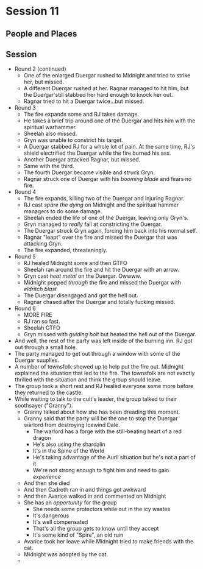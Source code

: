 # Session 11
## People and Places
## Session
* Round 2 (continued)
	* One of the enlarged Duergar rushed to Midnight and tried to strike her, but missed.
	* A different Duergar rushed at her. Ragnar managed to hit him, but the Duergar still stabbed her hard enough to knock her out.
	* Ragnar tried to hit a Duergar twice...but missed.
* Round 3
	* The fire expands some and RJ takes damage.
	* He takes a brief trip around one of the Duergar and hits him with the spiritual warhammer.
	* Sheelah also missed.
	* Gryn was unable to constrict his target.
	* A Duergar stabbed RJ for a whole lot of pain. At the same time, RJ's shield electrified the Duergar while the fire burned his ass.
	* Another Duergar attacked Ragnar, but missed.
	* Same with the third.
	* The fourth Duergar became visible and struck Gryn.
	* Ragnar struck one of Duergar with his _booming blade_ and fears no fire.
* Round 4
	* The fire expands, killing two of the Duergar and injuring Ragnar.
	* RJ cast _spare the dying_ on Midnight and the spiritual hammer managers to do some damage.
	* Sheelah ended the life of one of the Duergar, leaving only Gryn's.
	* Gryn managed to _really_ fail at constricting the Duergar.
	* The Duergar struck Gryn again, forcing him back into his normal self.
	* Ragnar "leapt" over the fire and missed the Duergar that was attacking Gryn.
	* The fire expanded, threateningly.
* Round 5
	* RJ healed Midnight some and then GTFO
	* Sheelah ran around the fire and hit the Duergar with an arrow.
	* Gryn cast _heat metal_ on the Duergar. Owwww.
	* Midnight popped _through_ the fire and missed the Duergar with _eldritch blast_
	* The Duergar disengaged and got the hell out.
	* Ragnar chased after the Duergar and totally fucking missed.
* Round 6
	* MORE FIRE
	* RJ ran so fast.
	* Sheelah GTFO
	* Gryn missed with _guiding bolt_ but heated the hell out of the Duergar.
* And well, the rest of the party was left inside of the burning inn. RJ got out through a small hole.
* The party managed to get out through a window with some of the Duergar suuplies.
* A number of townsfolk showed up to help put the fire out. Midnight explained the situation that led to the fire. The townsfolk are not exactly thrilled with the situation and think the group should leave.
* The group took a short rest and RJ healed everyone some more before they returned to the castle.
* While waiting to talk to the cult's leader, the group talked to their soothsayer ("Granny").
	* Granny talked about how she has been dreading this moment.
	* Granny said that the party will be the one to stop the Duergar warlord from destroying Icewind Dale.
		* The warlord has a forge with the still-beating heart of a red dragon
		* He's also using the shardalin
		* It's in the Spine of the World
		* He's taking advantage of the Auril situation but he's not a part of it
		* We're not strong enough to fight him and need to gain _experience_
	* And then she died
	* And then Cadroth ran in and things got awkward
	* And then Avarice walked in and commented on Midnight
	* She has an _opportunity_ for the group
		* She needs some protectors while out in the icy wastes
		* It's dangerous
		* It's well compensated
		* That's all the group gets to know until they accept
		* It's some kind of "Spire", an old ruin
	* Avarice took her leave while Midnight tried to make friends with the cat.
	* Midnight was adopted by the cat.
	* 
<!--stackedit_data:
eyJoaXN0b3J5IjpbLTIwODA1MTU3NDEsNTYwNDgzNDUxLDY4MD
E1NDUwLC02MTc2MDExMzMsNDAzMjc0NzMsMTAyNDI4MDIxNywt
OTQ1NzY2ODM3LC0yMDMxMTQwMiwtMTg3MzAwMzUyNCwxMTc3ND
UxNjg0LC02NDg3NDY5NzQsMjA4MDU0ODMzNCwtMTIwOTk1Mzc5
OSwtMTg0MTQ2MDM2MCwtMzQ0OTUyMzk2LC0xOTg2NTY5MDM0LC
0xMDMxMDQ3NzU1XX0=
-->